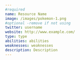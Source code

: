 ```yaml
---
#required
name: Resource Name
image: /images/pokemon-1.png
#optional -remove if not using
twitter: username
website: http://www.example.com/
type: type
abilities: abilities
weaknesses: weaknesses
description: Description
---
```

